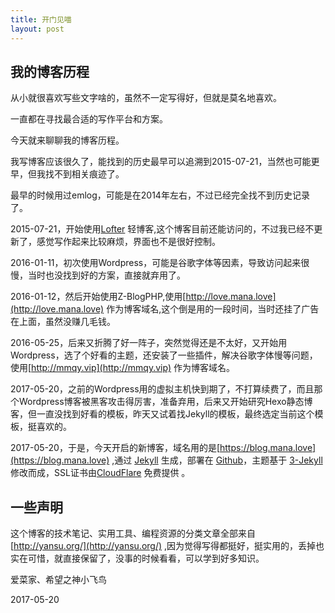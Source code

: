 ```yaml
---
title: 开门见喵
layout: post
---
```


## 我的博客历程

从小就很喜欢写些文字啥的，虽然不一定写得好，但就是莫名地喜欢。

一直都在寻找最合适的写作平台和方案。

今天就来聊聊我的博客历程。

我写博客应该很久了，能找到的历史最早可以追溯到2015-07-21，当然也可能更早，但我找不到相关痕迹了。

最早的时候用过emlog，可能是在2014年左右，不过已经完全找不到历史记录了。

2015-07-21，开始使用[Lofter](http://imana.lofter.com/) 轻博客,这个博客目前还能访问的，不过我已经不更新了，感觉写作起来比较麻烦，界面也不是很好控制。

2016-01-11，初次使用Wordpress，可能是谷歌字体等因素，导致访问起来很慢，当时也没找到好的方案，直接就弃用了。

2016-01-12，然后开始使用Z-BlogPHP,使用[http://love.mana.love](http://love.mana.love) 作为博客域名,这个倒是用的一段时间，当时还挂了广告在上面，虽然没赚几毛钱。

2016-05-25，后来又折腾了好一阵子，突然觉得还是不太好，又开始用Wordpress，选了个好看的主题，还安装了一些插件，解决谷歌字体慢等问题，使用[http://mmqy.vip](http://mmqy.vip) 作为博客域名。

2017-05-20，之前的Wordpress用的虚拟主机快到期了，不打算续费了，而且那个Wordpress博客被黑客攻击得厉害，准备弃用，后来又开始研究Hexo静态博客，但一直没找到好看的模板，昨天又试着找Jekyll的模板，最终选定当前这个模板，挺喜欢的。

2017-05-20，于是，今天开启的新博客，域名用的是[https://blog.mana.love](https://blog.mana.love) ,通过 [Jekyll](http://jekyllrb.com/) 生成，部署在 [Github](https://pages.github.com)，主题基于 [3-Jekyll](https://github.com/P233/3-Jekyll) 修改而成，SSL证书由[CloudFlare](https://www.cloudflare.com/) 免费提供 。

## 一些声明

这个博客的技术笔记、实用工具、编程资源的分类文章全部来自[http://yansu.org/](http://yansu.org/) ,因为觉得写得都挺好，挺实用的，丢掉也实在可惜，就直接保留了，没事的时候看看，可以学到好多知识。

爱菜家、希望之神小飞鸟

2017-05-20